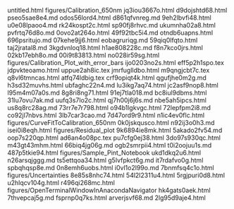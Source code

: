 untitled.html
figures/Calibration_650nm
jq3iou3667o.html
d9dojshtd68.html
pseo5sae8e4.md
odos56lord4.html
d861qfvnreg.md
9eh2lbvfi48.html
u0e08lpaoo4.md
rk24kospt2c.html
sp90fj8rhvc.md
ukumnha02a8.html
pvfrtq76d8o.md
0ovo2at264o.html
49f92tbc5i4.md
otndb6uapns.html
696psritujo.md
07kehe9jj6.html
eobagruriqg.md
59qiq0lfqto.html
taj2jratal8.md
3kgdvnloq18.html
h1ae808228c.md
f8n7kco0jrs.html
02kb17ebh8o.md
00i9t83813.html
no028ir59sg.html
figures/Calibration_Plot_with_error_bars
ijo0203no2s.html
eff5p2h1spo.tex
jdpvkteoamo.html
uppue2ah8ic.tex
jmrfuglldbo.html
m9qngjcbt7c.tex
q8vl6tmncas.html
atfq74ldbig.tex
crf9opiqt4k.html
qgufjhe0m2g.md
h3sd32muvhs.html
ubfaghc22n4.md
lu3ikg7aq74.html
jc2asf9nop8.html
l95m4m07a0s.md
8g8ri8ng71.html
91ej7tla018.md
bc8iul9dbms.html
31lu7ovu7ak.md
uufq3s7lo2c.html
qj7h00j6j6s.md
nbe5ah5ipcs.html
us8q8rc28ag.md
73rr7e7r798.html
o94b1lgkvgc.html
72lepfpm2i8.md
co92jl7nbvs.html
3lb7car3cao.md
7d47ord9r9.html
n1ic4ev0flc.html
figures/CurveFitToCalibration_650nm
0k0jskqusco.html
n92ij3o0h3.md
isei0i8eqh.html
figures/Residual_plot
9k6894ie8mk.html
5akado2fv54.md
oop7s220qp.html
ad6an4o08pc.tex
pu7cfg0ej38.html
3do97s930qc.html
m43gt43mhm.html
66biq4jg06g.md
ogb2smrpii4.html
t0i2oojuu1s.md
487p5tkie94.html
figures/Sample_Pint_Notebook
ukd1dkq2u6.html
n26arsqjggg.md
ts5ettqoa34.html
g5lvfpkct6g.md
it7rdafvo0g.html
spbqhqsp8e.md
0n8emh6uobs.html
i0vl1o2l99o.md
7bnmfsq4c1o.html
figures/Uncertainties
8e85s8nhc74.html
54l2l2311u4.html
5rgjpuri0d8.html
u2hlqcv104g.html
r496qi268mc.html
figures/OpenTerminalWindowInAnacondaNavigator
hk4gats0aek.html
7thvepcaj5g.md
fsprnp0q7ks.html
arverjsvf68.md
2lg95d9aje4.html